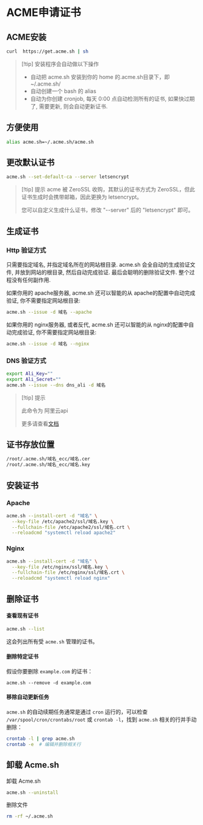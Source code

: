 # ACME申请证书

## ACME安装

```bash
curl  https://get.acme.sh | sh
```

> [!tip] 安装程序会自动做以下操作
> 
> - 自动把 acme.sh 安装到你的 home 的.acme.sh目录下，即~/.acme.sh/
> - 自动创建一个 bash 的 alias
> - 自动为你创建 cronjob, 每天 0:00 点自动检测所有的证书, 如果快过期了, 需要更新, 则会自动更新证书.

## 方便使用

```bash
alias acme.sh=~/.acme.sh/acme.sh
```

## 更改默认证书

```bash
acme.sh --set-default-ca --server letsencrypt
```

> [!tip] 提示
> acme 被 ZeroSSL 收购，其默认的证书方式为 ZeroSSL，但此证书生成时会携带邮箱，因此更换为 letsencrypt。
>
> 您可以自定义生成什么证书，修改 "--server" 后的 "letsencrypt" 即可。

## 生成证书

### Http 验证方式

只需要指定域名, 并指定域名所在的网站根目录. acme.sh 会全自动的生成验证文件, 并放到网站的根目录, 然后自动完成验证. 最后会聪明的删除验证文件. 整个过程没有任何副作用.

如果你用的 apache服务器, acme.sh 还可以智能的从 apache的配置中自动完成验证, 你不需要指定网站根目录:

```bash
acme.sh --issue -d 域名 --apache
```

如果你用的 nginx服务器, 或者反代, acme.sh 还可以智能的从 nginx的配置中自动完成验证, 你不需要指定网站根目录:

```bash
acme.sh --issue -d 域名 --nginx
```

### DNS 验证方式

```bash
export Ali_Key=""
export Ali_Secret=""
acme.sh --issue --dns dns_ali -d 域名
```

> [!tip] 提示
> 
> 此命令为 阿里云api
>
> 更多请查看[文档](https://github.com/acmesh-official/acme.sh/wiki/dnsapi)

## 证书存放位置

```txt
/root/.acme.sh/域名_ecc/域名.cer
/root/.acme.sh/域名_ecc/域名.key
```

## 安装证书

### Apache

```bash
acme.sh --install-cert -d "域名" \
  --key-file /etc/apache2/ssl/域名.key \
  --fullchain-file /etc/apache2/ssl/域名.crt \
  --reloadcmd "systemctl reload apache2"
```

### Nginx

```bash
acme.sh --install-cert -d "域名" \
  --key-file /etc/nginx/ssl/域名.key \
  --fullchain-file /etc/nginx/ssl/域名.crt \
  --reloadcmd "systemctl reload nginx"
```

## 删除证书

#### **查看现有证书**

```bash
acme.sh --list
```

这会列出所有受 `acme.sh` 管理的证书。

#### 删除特定证书

假设你要删除 `example.com` 的证书：

```
acme.sh --remove -d example.com
```

#### 移除自动更新任务

`acme.sh` 的自动续期任务通常是通过 `cron` 运行的，可以检查 `/var/spool/cron/crontabs/root` 或 `crontab -l`，找到 `acme.sh` 相关的行并手动删除：

```bash
crontab -l | grep acme.sh
crontab -e  # 编辑并删除相关行
```

## 卸载 Acme.sh

卸载 Acme.sh

```bash
acme.sh --uninstall
```

删除文件

```bash
rm -rf ~/.acme.sh
```
